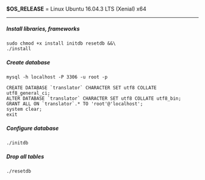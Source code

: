 **$OS_RELEASE** = Linux Ubuntu 16.04.3 LTS (Xenial) x64

----

##### **Install libraries, frameworks**
```
sudo chmod +x install initdb resetdb &&\
./install
```

##### **Create database**
```
mysql -h localhost -P 3306 -u root -p

CREATE DATABASE `translator` CHARACTER SET utf8 COLLATE utf8_general_ci;
ALTER DATABASE `translator` CHARACTER SET utf8 COLLATE utf8_bin;
GRANT ALL ON `translator`.* TO 'root'@'localhost';
system clear;
exit
```

##### **Configure database**
```
./initdb
```

##### **Drop all tables**
```
./resetdb
```
